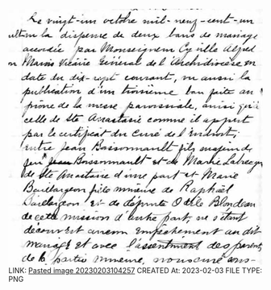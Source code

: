 ![Pasted image 20230203104257](Pasted%20image%2020230203104257.png)
LINK: [Pasted image 20230203104257](Pasted%20image%2020230203104257.png)
CREATED At: 2023-02-03
FILE TYPE: PNG
